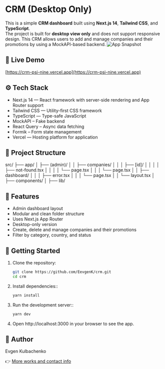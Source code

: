 # CRM (Desktop Only)

This is a simple **CRM dashboard** built using **Next.js 14**, **Tailwind CSS**, and **TypeScript**.  
The project is built for **desktop view only** and does not support responsive design. This CRM allows users to add and manage companies and their promotions by using a MockAPI-based backend.
![App Snapshot](/public/readme_picture.webp)

## 🔗 Live Demo

[https://crm-psi-nine.vercel.app](https://crm-psi-nine.vercel.app)

## ⚙️ Tech Stack

- Next.js 14 — React framework with server-side rendering and App Router support
- Tailwind CSS — Utility-first CSS framework
- TypeScript — Type-safe JavaScript
- MockAPI – Fake backend
- React Query – Async data fetching
- Formik – Form state management
- Vercel — Hosting platform for application

## 📁 Project Structure

src/
├── app/
│ ├── (admin)/
│ │ ├── companies/
│ │ │ ├── [id]/
│ │ │ │ ├── not-found.tsx
│ │ │ │ └── page.tsx
│ │ │ └── page.tsx
│ │ ├── dashboard/
│ │ │ ├── error.tsx
│ │ │ └── page.tsx
│ │ └── layout.tsx
│ ├── components/
│ ├── lib/

## 🧩 Features

- Admin dashboard layout
- Modular and clean folder structure
- Uses Next.js App Router
- Desktop-only version
- Create, delete and manage companies and their promotions
- Filter by category, country, and status

## 🚀 Getting Started

1. Clone the repository:

   ```bash
   git clone https://github.com/EevgenK/crm.git
   cd crm
   ```

2. Install dependencies::
   ```bash
   yarn install
   ```
3. Run the development server::
   ```bash
   yarn dev
   ```
4. Open http://localhost:3000 in your browser to see the app.

## 👤 Author

Evgen Kulbachenko

👉 [More works and contact info](https://portfolio-react-gamma-orcin.vercel.app/)
